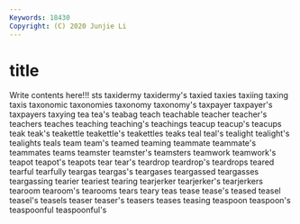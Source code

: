 ```yaml
---
Keywords: 18430
Copyright: (C) 2020 Junjie Li
---
```


# title

Write contents here!!!
sts 
taxidermy 
taxidermy's
taxied 
taxies 
taxiing 
taxing 
taxis 
taxonomic 
taxonomies 
taxonomy 
taxonomy's 
taxpayer
taxpayer's 
taxpayers 
taxying 
tea 
tea's 
teabag 
teach 
teachable 
teacher 
teacher's
teachers 
teaches 
teaching 
teaching's 
teachings 
teacup 
teacup's 
teacups 
teak 
teak's
teakettle 
teakettle's 
teakettles 
teaks 
teal 
teal's 
tealight 
tealight's 
tealights 
teals
team 
team's 
teamed 
teaming 
teammate 
teammate's 
teammates 
teams 
teamster 
teamster's
teamsters 
teamwork 
teamwork's 
teapot 
teapot's 
teapots 
tear 
tear's 
teardrop 
teardrop's
teardrops 
teared 
tearful 
tearfully 
teargas 
teargas's 
teargases 
teargassed 
teargasses 
teargassing
tearier 
teariest 
tearing 
tearjerker 
tearjerker's 
tearjerkers 
tearoom 
tearoom's 
tearooms 
tears
teary 
teas 
tease 
tease's 
teased 
teasel 
teasel's 
teasels 
teaser 
teaser's
teasers 
teases 
teasing 
teaspoon 
teaspoon's 
teaspoonful 
teaspoonful's 

